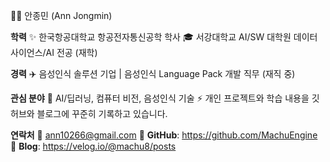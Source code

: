 🧑‍💻 안종민 (Ann Jongmin)

**학력**
✨ 한국항공대학교 항공전자통신공학 학사
🎓 서강대학교 AI/SW 대학원 데이터사이언스/AI 전공 (재학)

**경력**
✈️ 음성인식 솔루션 기업 | 음성인식 Language Pack 개발 직무 (재직 중)

**관심 분야**
🔭 AI/딥러닝, 컴퓨터 비전, 음성인식 기술
⚡ 개인 프로젝트와 학습 내용을 깃허브와 블로그에 꾸준히 기록하고 있습니다.

**연락처**
📧 ann10266@gmail.com
🔗 **GitHub**: https://github.com/MachuEngine
🔗 **Blog**: https://velog.io/@machu8/posts

<!---
MachuEngine/MachuEngine is a ✨ special ✨ repository because its `README.md` (this file) appears on your GitHub profile.
You can click the Preview link to take a look at your changes.
--->

